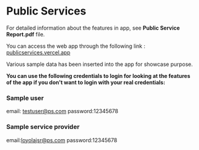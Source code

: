 # Public Services
For detailed information about the features in app, see **Public Service Report.pdf** file.

You can access the web app through the following link : [publicservices.vercel.app]( https://publicservices.vercel.app/ )

Various sample data has been inserted into the app for showcase purpose.

**You can use the following credentials to login for looking at the features of the app if you don't want to login with
your real credentials:**

### Sample user
email: testuser@ps.com
password:12345678

### Sample service provider
email:loyolajsr@ps.com
password:12345678

